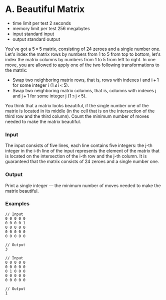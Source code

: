 # A. Beautiful Matrix
- time limit per test 2 seconds
- memory limit per test 256 megabytes
- input standard input
- output standard output

You've got a 5 × 5 matrix, consisting of 24 zeroes and a single number one. Let's index the matrix rows by numbers from 1 to 5 from top to bottom, let's index the matrix columns by numbers from 1 to 5 from left to right. In one move, you are allowed to apply one of the two following transformations to the matrix:

- Swap two neighboring matrix rows, that is, rows with indexes i and i + 1 for some integer i (1 ≤ i < 5).
- Swap two neighboring matrix columns, that is, columns with indexes j and j + 1 for some integer j (1 ≤ j < 5). 

You think that a matrix looks beautiful, if the single number one of the matrix is located in its middle (in the cell that is on the intersection of the third row and the third column). Count the minimum number of moves needed to make the matrix beautiful.
### Input
The input consists of five lines, each line contains five integers: the j-th integer in the i-th line of the input represents the element of the matrix that is located on the intersection of the i-th row and the j-th column. It is guaranteed that the matrix consists of 24 zeroes and a single number one.
### Output
Print a single integer — the minimum number of moves needed to make the matrix beautiful.

### Examples
````
// Input
0 0 0 0 0
0 0 0 0 1
0 0 0 0 0
0 0 0 0 0
0 0 0 0 0

// Output
3
````
````
// Input
0 0 0 0 0
0 0 0 0 0
0 1 0 0 0
0 0 0 0 0
0 0 0 0 0

// Output
1
````
